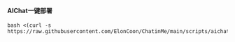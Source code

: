 #### AIChat一键部署

```
bash <(curl -s https://raw.githubusercontent.com/ElonCoon/ChatinMe/main/scripts/aichat_pro_setup.sh)
```

